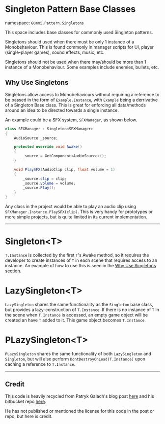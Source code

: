 # Singleton Pattern Base Classes

namespace: `Gummi.Pattern.Singletons`

This space includes base classes for commonly used Singleton patterns.

Singletons should used when there must be only 1 instance of a Monobehaviour. This is found commonly in manager scripts for UI, player (single-player games), sound effects, music, etc.

Singletons should not be used when there may/should be more than 1 instance of a Monobehaviour. Some examples include enemies, bullets, etc.

## Why Use Singletons

Singletons allow access to Monobehaviours without requiring a reference to be passed in the form of `Example.Instance`, with `Example` being a derrivative of a Singleton Base class. This is great for enforcing all data/methods around an idea to be directed towards a single instance.

An example could be a SFX system, `SFXManager`, as shown below.

```C#
class SFXManager : Singleton<SFXManager>
{
    AudioSource _source;

    protected override void Awake()
    {
        _source = GetComponent<AudioSource>();
    }

    void PlaySFX(AudioClip clip, float volume = 1)
    {
        _source.clip = clip;
        _source.volume = volume;
        _source.Play();
    }
}
```

Any class in the project would be able to play an audio clip using `SFXManager.Instance.PlaySFX(clip)`. This is very handy for prototypes or more simple projects, but is quite limited in its current implementation.

---

# Singleton\<T\>

`T.Instance` is collected by the first `T`'s Awake method, so it requires the developer to create instances of `T` in each scene that requires access to an instance. An example of how to use this is seen in the [Why Use Singletons](#why-use-singletons) section.

# LazySingleton\<T\>

`LazySingleton` shares the same functionality as the `Singleton` base class, but provides a lazy-construction of `T.Instance`. If there is no instance of `T` in the scene when `T.Instance` is accessed, an empty game object will be created an have `T` added to it. This game object becomes `T.Instance`.

# PLazySingleton\<T\>

`PLazySingleton` shares the same functionality of both `LazySingleton` and `Singleton`, but will also perform `DontDestroyOnLoad(T.Instance)` upon caching a reference to `T.Instance`.

---

## Credit

This code is heavily recycled from Patryk Galach's blog post [here](https://www.patrykgalach.com/2019/04/04/singleton-in-unity-love-or-hate/) and his bitbucket repo [here](https://bitbucket.org/gaello/singletons/).

He has not published or mentioned the license for this code in the post or repo, but here is credit.
